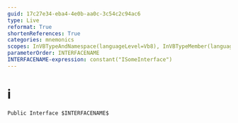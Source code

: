 ```yaml
---
guid: 17c27e34-eba4-4e0b-aa0c-3c54c2c94ac6
type: Live
reformat: True
shortenReferences: True
categories: mnemonics
scopes: InVBTypeAndNamespace(languageLevel=Vb8), InVBTypeMember(languageLevel=Vb8)
parameterOrder: INTERFACENAME
INTERFACENAME-expression: constant("ISomeInterface")
---
```


# i



```
Public Interface $INTERFACENAME$
```
